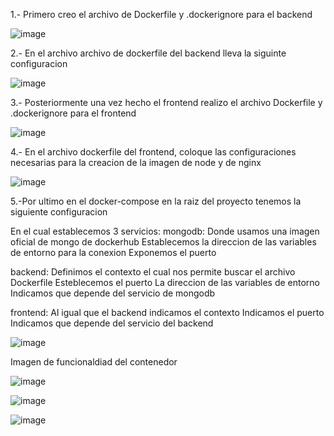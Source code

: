 1.- Primero creo el archivo de Dockerfile y .dockerignore para el backend

![image](https://user-images.githubusercontent.com/56493087/230694536-93d63a0d-eb34-41d5-9ba8-f7971198e913.png)

2.- En el archivo archivo de dockerfile del backend lleva la siguinte configuracion

![image](https://user-images.githubusercontent.com/56493087/230694588-9ae6cf90-2034-4ab7-88f0-cf236b465931.png)


3.- Posteriormente una vez hecho el frontend realizo el archivo Dockerfile y .dockerignore para el frontend

![image](https://user-images.githubusercontent.com/56493087/230694616-9b74c91a-ce2e-4159-bd90-80e2126b2a08.png)

4.- En el archivo dockerfile del frontend, coloque las configuraciones necesarias para la creacion de la imagen de node y de nginx

![image](https://user-images.githubusercontent.com/56493087/230694657-f266e5b0-9470-4819-b8f7-8c3b19822be1.png)

5.-Por ultimo en el docker-compose en la raiz del proyecto tenemos la siguiente configuracion

En el cual establecemos 3 servicios: 
  mongodb:
    Donde usamos una imagen oficial de mongo de dockerhub
    Establecemos la direccion de las variables de entorno para la conexion
    Exponemos el puerto
  
  backend:
    Definimos el contexto el cual nos permite buscar el archivo Dockerfile
    Esteblecemos el puerto
    La direccion de las variables de entorno
    Indicamos que depende del servicio de mongodb
    
  frontend:
    Al igual que el backend indicamos el contexto
    Indicamos el puerto
    Indicamos que depende del servicio del backend


![image](https://user-images.githubusercontent.com/56493087/230694675-a7cf22be-107c-40b4-b5d3-1fdc7392aea1.png)

Imagen de funcionaldiad del contenedor

![image](https://user-images.githubusercontent.com/56493087/230694691-c8499c2f-4e08-4ecd-acab-bac5b4b5aad9.png)

![image](https://user-images.githubusercontent.com/56493087/230694699-2082ff8e-1264-4536-8e7c-b11dc65e233d.png)

![image](https://user-images.githubusercontent.com/56493087/230694714-f7a40499-98b2-4bff-9ed2-de4099c9737d.png)
